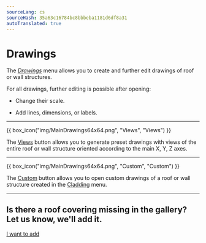 ```yaml
---
sourceLang: cs
sourceHash: 35a63c16784bc8bbbeba1181d6df8a31
autoTranslated: true
---
```


# Drawings

<p>The <u><i>Drawings</i></u> menu allows you to create and further edit drawings of roof or wall structures.</p>

<p>For all drawings, further editing is possible after opening:</p>
<ul>
  <li><p>Change their scale.</p></li>
  <li><p>Add lines, dimensions, or labels.</p></li>
</ul>

<hr class="main">

{{ box_icon("img/MainDrawings64x64.png", "Views", "Views") }}

<p>The <u>Views</u> button allows you to generate preset drawings with views of the entire roof or wall structure oriented according to the main X, Y, Z axes.</p>

<hr class="main">

{{ box_icon("img/MainDrawings64x64.png", "Custom", "Custom") }}

<p>The <u>Custom</u> button allows you to open custom drawings of a roof or wall structure created in the <u>Cladding</u> menu.</p>

<hr class="main">

<h2>Is there a roof covering missing in the gallery? Let us know, we'll add it.</h2>
<a href="mailto:jiri.podval@histruct.com?subject=Inquiry about HiStruct building configurator" class="btn">
  I want to add
</a>

<!-- product: HiStruct Building Configurator -->